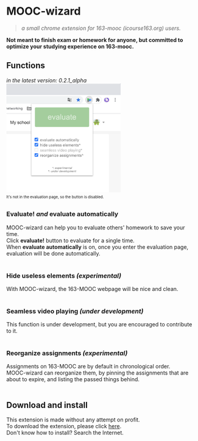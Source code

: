 # MOOC-wizard
>_a small chrome extension for 163-mooc (icourse163.org) users._

**Not meant to finish exam or homework for anyone, but committed to optimize your studying experience on 163-mooc.**

## Functions
_in the latest version: 0.2.1\_alpha_  
<img src="pictures/capture_interface_0.2.1.png" width="300" alt="The user interfaces of MOOC-wizard on google chrome. A button and a few checkboxes are shown. "><br>
<sub><sup>It's not in the evaluation page, so the button is disabled. </sup></sub>
<br>

### Evaluate! _and_ evaluate automatically
MOOC-wizard can help you to evaluate others' homework to save your time.  
Click **evaluate!** button to evaluate for a single time.  
When **evaluate automatically** is on, once you enter the evaluation page, evaluation will be done automatically.  
<br>

### Hide useless elements _(experimental)_
With MOOC-wizard, the 163-MOOC webpage will be nice and clean.  
<br>

### Seamless video playing _(under development)_
This function is under development, but you are encouraged to contribute to it.  
<br>

### Reorganize assignments _(experimental)_
Assignments on 163-MOOC are by default in chronological order.  
MOOC-wizard can reorganize them, by pinning the assignments that are about to expire, and listing the passed things behind.  
<br>

## Download and install
This extension is made without any attempt on profit.  
To download the extension, please click [here](https://github.com/YS-Wong/MOOC-wizard/tree/master/release "download links").  
Don't know how to install? Search the Internet.  
<br>
